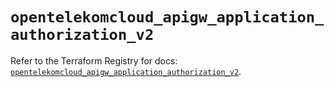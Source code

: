 # `opentelekomcloud_apigw_application_authorization_v2`

Refer to the Terraform Registry for docs: [`opentelekomcloud_apigw_application_authorization_v2`](https://registry.terraform.io/providers/opentelekomcloud/opentelekomcloud/1.36.10/docs/resources/apigw_application_authorization_v2).
